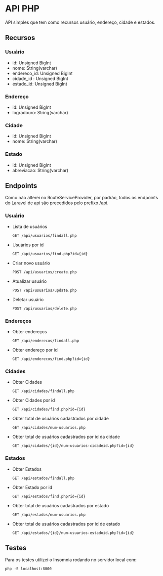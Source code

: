 # API PHP

API simples que tem como recursos usuário, endereço, cidade e estados.

## Recursos

### Usuário

- id: Unsigned BigInt
- nome: String(varchar)
- endereco_id: Unsigned BigInt
- cidade_id : Unsigned BigInt
- estado_id: Unsigned BigInt

### Endereço

- id: Unsigned BigInt
- logradouro: String(varchar)

### Cidade

- id: Unsigned BigInt
- nome: String(varchar)

### Estado

- id: Unsigned BigInt
- abreviacao: String(varchar)

## Endpoints

Como não alterei no RouteServiceProvider, por padrão, todos os endpoints do Laravel de api são precedidos pelo prefixo /api. 

### Usuário
- Lista de usuários

    `GET /api/usuarios/findall.php`

- Usuários por id

    `GET /api/usuarios/find.php?id={id}`

- Criar novo usuário

    `POST /api/usuarios/create.php`

- Atualizar usuário
    
    `POST /api/usuarios/update.php`

- Deletar usuário

    `POST /api/usuarios/delete.php`

### Endereços
- Obter endereços

    `GET /api/enderecos/findall.php`

- Obter endereço por id

    `GET /api/enderecos/find.php?id={id}`

### Cidades
- Obter Cidades

    `GET /api/cidades/findall.php`

- Obter Cidades por id

    `GET /api/cidades/find.php?id={id}`

- Obter total de usuários cadastrados por cidade

    `GET /api/cidades/num-usuarios.php`

- Obter total de usuários cadastrados por id da cidade

    `GET /api/cidades/{id}/num-usuarios-cidadeid.php?id={id}`

### Estados
- Obter Estados

    `GET /api/estados/findall.php`

- Obter Estado por id

    `GET /api/estados/find.php?id={id}`

- Obter total de usuários cadastrados por estado

    `GET /api/estados/num-usuarios.php`

- Obter total de usuários cadastrados por id de estado

    `GET /api/estados/{id}/num-usuarios-estadoid.php?id={id}`
    
## Testes

Para os testes utilizei o Insomnia rodando no servidor local com:
    
    php -S localhost:8000
